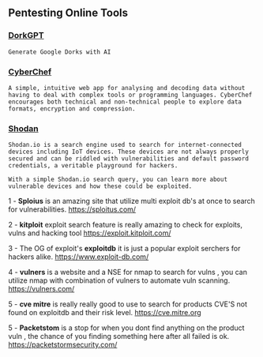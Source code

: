 ## Pentesting Online Tools

### [DorkGPT](https://dorkgpt.com/)

    Generate Google Dorks with AI

### [CyberChef](https://gchq.github.io/CyberChef/)

    A simple, intuitive web app for analysing and decoding data without having to deal with complex tools or programming languages. CyberChef encourages both technical and non-technical people to explore data formats, encryption and compression.

### [Shodan](https://www.shodan.io/)

    Shodan.io is a search engine used to search for internet-connected devices including IoT devices. These devices are not always properly secured and can be riddled with vulnerabilities and default password credentials, a veritable playground for hackers.

    With a simple Shodan.io search query, you can learn more about vulnerable devices and how these could be exploited. 



1 - **Sploius** is an amazing site that utilize multi exploit db's at once to search for vulnerabilities.
https://sploitus.com/

2 - **kitploit** exploit search feature is really amazing to check for exploits, vulns and hacking tool
https://exploit.kitploit.com/

3 - The OG of exploit's **exploitdb** it is just a popular exploit serchers for hackers alike.
https://www.exploit-db.com/

4 - **vulners** is a website and a NSE for nmap to search for vulns , you can utilize nmap with combination of vulners to automate vuln scanning.
https://vulners.com/

5 - **cve mitre** is really really good to use to search for products CVE'S not found on exploitdb and their risk level.
https://cve.mitre.org

5 - **Packetstom** is a stop for when you dont find anything on the product vuln , the chance of you finding something here after all failed is ok.
https://packetstormsecurity.com/